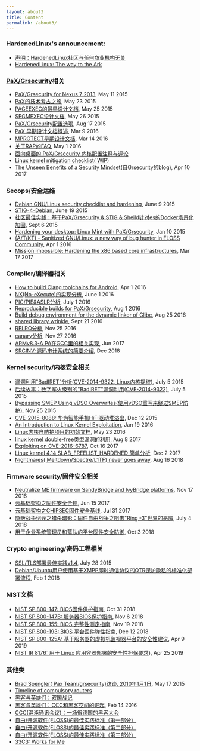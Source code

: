 ```yaml
---
layout: about3
title: Content
permalink: /about3/
---
```


### HardenedLinux's announcement:

* [声明：HardenedLinux社区与任何商业机构无关](https://hardenedlinux.github.io/announcement/2016/08/01/hardenedlinux-statement.html)
* [HardenedLinux: The way to the Ark](https://hardenedlinux.github.io/announcement/2017/04/29/hardenedlinux-statement2.html)


### [PaX/Grsecurity](https://grsecurity.net/)相关

* [PaX/Grsecurity for Nexus 7 2013](https://hardenedlinux.github.io/system-security/2015/05/11/Grsecurity-for-Nexus-7-2013.html), May 11 2015
* [PaX的技术考古之旅](https://hardenedlinux.github.io/system-security/2015/05/23/archeological_hacking_on_pax.html), May 23 2015
* [PAGEEXEC的最早设计文档](https://hardenedlinux.github.io/system-security/2015/05/25/pageexec-old.html), May 25 2015
* [SEGMEXEC设计文档](https://hardenedlinux.github.io/system-security/2015/05/26/segmexec.html), May 26 2015
* [PaX/Grsecurity配置选项](https://hardenedlinux.github.io/system-security/2015/08/17/Grsecurity_catalogue_cn.html), Aug 17 2015
* [PaX 早期设计文档概述](https://hardenedlinux.github.io/system-security/2016/03/09/pax.html), Mar 9 2016
* [MPROTECT早期设计文档](https://hardenedlinux.github.io/system-security/2016/03/14/mprotect.html), Mar 14 2016
* [关于RAP的FAQ](https://hardenedlinux.github.io/system-security/2016/05/01/FAQ_about_RAP.html), May 1 2016
* [面向桌面的 PaX/Grsecurity 内核配置注释与评论](https://hardenedlinux.github.io/system-security/2016/08/10/grsec-kernel-full-commentary.html)
* [Linux kernel mitigation checklist( WIP)](https://github.com/hardenedlinux/grsecurity-101-tutorials/blob/master/kernel_mitigation.md)
* [The Unseen Benefits of a Security Mindset(自Grsecurity的blog)](https://hardenedlinux.github.io/system-security/2017/04/10/unseen-benefits-security-mindset.html), Apr 10 2017


### Secops/安全运维

* [Debian GNU/Linux security checklist and hardening](https://hardenedlinux.github.io/system-security/2015/06/09/debian-security-chklist.html), June 9 2015
* [STIG-4-Debian](https://hardenedlinux.github.io/system-security/2015/06/19/STIG-4-Debian.html), June 19 2015
* [社区最佳实践：基于PaX/Grsecurity & STIG & Sheild针对es的Docker场景化加固](https://hardenedlinux.github.io/system-security/2015/09/06/hardening-es-in-docker-with-grsec.html), Sept 6 2015
* [Hardening your desktop: Linux Mint with PaX/Grsecurity](https://hardenedlinux.github.io/system-security/2016/01/10/hardening-your-desktop-linux-mint-with-grsec.html), Jan 10 2015
* [(A/T/KT) - Sanitized GNU/Linux: a new way of bug hunter in FLOSS Community](https://hardenedlinux.github.io/system-security/2016/04/01/x_Sanitized-GNU-Linux-a-new-way-of-bug-hunter-in-FLOSS-Community.html), Apr 1 2016
* [Mission impossible: Hardening the x86 based core infrastructures](https://hardenedlinux.github.io/system-security/2017/03/17/debian_hardened_boot.html), Mar 17 2017


### Compiler/编译器相关

* [How to build Clang toolchains for Android](https://hardenedlinux.github.io/toolchains/2016/04/01/How_to_build_Clang_toolchains_for_Android.html), Apr 1 2016
* [NX(No-eXecute)的实现分析](https://hardenedlinux.github.io/system-security/2016/06/01/NX-analysis.html), June 1 2016
* [PIC/PIE&ASLR分析](https://hardenedlinux.github.io/system-security/2016/07/01/PIC_PIE_and_ASLR_analysis.html), July 1 2016
* [Reproducible builds for PaX/Grsecurity](https://hardenedlinux.github.io/system-security/2016/08/01/reproducbile-builds-for-pax-grsecurity.html), Aug 1 2016
* [Build debug environment for the dynamic linker of Glibc](https://hardenedlinux.github.io/toolchains/2016/08/25/build_debug_environment_for_dynamic_linker_of_glibc.html), Aug 25 2016
* [shared library wrinkle](https://hardenedlinux.github.io/gnu/linux-security/2016/09/21/linker-shared-library-wrinkle.html), Sept 21 2016
* [RELRO分析](https://hardenedlinux.github.io/2016/11/25/RelRO.html), Nov 25 2016
* [canary分析](https://hardenedlinux.github.io/2016/11/27/canary.html), Nov 27 2016
* [ARMv8.3-A PA在GCC里的相关实现](https://hardenedlinux.github.io/gnu/toolchains/security/2017/06/13/ARM_PA.html), Jun 2017
* [SRCINV-源码审计系统的简要介绍](https://hardenedlinux.github.io/2018/12/06/SRCINV-intro-doc.html), Dec 2018


### Kernel security/内核安全相关

* [漏洞利用"BadIRET"分析(CVE-2014-9322, Linux内核提权)](https://hardenedlinux.github.io/system-security/2015/07/05/badiret-analysis.html), July 5 2015
* [后续故事：数字军火级别的"BadIRET"漏洞利用(CVE-2014-9322)](https://hardenedlinux.github.io/system-security/2015/07/05/badiret-exp.html), July 5 2015
* [Bypassing SMEP Using vDSO Overwrites(使用vDSO重写来绕过SMEP防护)](https://hardenedlinux.github.io/translation/2015/11/25/Translation-Bypassing-SMEP-Using-vDSO-Overwrites.html), Nov 25 2015
* [CVE-2015-8088: 华为智能手机HiFi驱动堆溢出](https://hardenedlinux.github.io/system-security/2015/12/12/cve-2015-8088-analysis.html), Dec 12 2015
* [An Introduction to Linux Kernel Exploitation](https://hardenedlinux.github.io/system-security/2016/01/19/an-introduction-to-linux-kernel-exploitation.html), Jan 19 2016
* [Linux内核自防护项目的初始文档](https://hardenedlinux.github.io/system-security/2016/05/23/kernel_self_protection.html), May 23 2016
* [linux kernel double-free类型漏洞的利用](https://hardenedlinux.github.io/system-security/2017/08/08/exploit_linux_kernel_double-free_flaws.html), Aug 8 2017
* [Exploiting on CVE-2016-6787](https://hardenedlinux.github.io/system-security/2017/10/16/Exploiting-on-CVE-2016-6787.html), Oct 16 2017
* [Linux kernel 4.14 SLAB_FREELIST_HARDENED 简单分析](https://hardenedlinux.github.io/system-security/2017/12/02/linux_kernel_4.14%E7%9A%84SLAB_FREELIST_HARDENED%E7%9A%84%E7%AE%80%E8%A6%81%E5%88%86%E6%9E%90.html), Dec 2 2017
* [Nightmares( Meltdown/Spectre/L1TF) never goes away](https://hardenedlinux.github.io/system-security/2018/08/16/meltdown_spectre_l1tf.html), Aug 16 2018


### Firmware security/固件安全相关
* [Neutralize ME firmware on SandyBridge and IvyBridge platforms](https://hardenedlinux.github.io/firmware/2016/11/17/neutralize_ME_firmware_on_sandybridge_and_ivybridge.html), Nov 17 2016
* [云基础架构之固件安全合规](https://hardenedlinux.github.io/system-security/2017/06/15/firmware_compliance.html), Jun 15 2017
* [云基础架构之CHIPSEC固件安全基线](https://hardenedlinux.github.io/system-security/2017/07/31/firmware_chipsec.html), Jul 31 2017
* [隐蔽战争纪元之猎杀暗影：固件自由战争之阻击"Ring -3"世界的恶魔](https://hardenedlinux.github.io/system-security/2018/07/04/story_hunting_the_shadow.html), July 4 2018
* [用于企业系统管理员和蓝队的平台固件安全防御](https://hardenedlinux.github.io/system-security/2018/10/03/platform_firmware_security_defense.html), Oct 3 2018


### Crypto engineering/密码工程相关

* [SSL/TLS部署最佳实践v1.4](https://hardenedlinux.github.io/cryptography/2015/07/28/ssl-tls-deployment-1.4.html), July 28 2015
* [Debian/Ubuntu用户使用基于XMPP即时通信协议的OTR保护隐私的标准化部署流程](https://hardenedlinux.github.io/cryptography/2018/02/01/pidgin_xmpp_otr_debian.html), Feb 1 2018


### NIST文档
* [NIST SP 800-147: BIOS固件保护指南](https://hardenedlinux.github.io/system-security/2018/10/31/NIST-SP-800-147.html), Oct 31 2018
* [NIST SP 800-147B: 服务器BIOS保护指南](https://hardenedlinux.github.io/system-security/2018/11/06/NIST-SP-800-147B.html), Nov 6 2018
* [NIST SP 800-155: BIOS 完整性测定指南](https://hardenedlinux.github.io/system-security/2018/11/19/NIST-SP-800-155.html), Nov 19 2018
* [NIST SP 800-193: BIOS 平台固件弹性指南](https://hardenedlinux.github.io/system-security/2018/12/12/NIST-SP-800-193.html), Dec 12 2018
* [NIST SP 800-125A: 基于服务器的虚拟机监视器平台的安全性建议](https://hardenedlinux.github.io/system-security/2019/04/09/NIST-SP-800-125A.html), Apr 9 2019
* [NIST IR 8176: 用于 Linux 应用容器部署的安全性担保要求](https://hardenedlinux.github.io/system-security/2019/04/25/NIST-IR-8176.html)), Apr 25 2019


### 其他类

* [Brad Spengler( Pax Team/grsecurity)访谈, 2010年1月1日](https://hardenedlinux.github.io/system-security/2015/05/17/grsec-interview.html), May 17 2015
* [Timeline of compulsory routers](https://hardenedlinux.github.io/translation/2015/10/03/Translation-Timeline-of-compulsory-routers.html)
* [黑客与英雄们：双国战记](https://hardenedlinux.github.io/translation/2016/02/12/Hackers-and-heroes-a-tale-of-two-countries.html)
* [黑客与英雄们：CCC和黑客空间的崛起](https://hardenedlinux.github.io/translation/2016/02/14/Hackers-and-heroes-rise-of-the-ccc-and-hackerspaces.html), Feb 14 2016
* [CCC(混沌通讯会议)：一场很德国的黑客大会](https://hardenedlinux.github.io/translation/2016/03/02/chaos-communication-congress-a-very-german-hacking-conference.html)
* [自由/开源软件(FLOSS)的最佳实践标准（第一部分）](https://hardenedlinux.github.io/2016/08/04/best-practices-criteria-for-floss-part1.html)
* [自由/开源软件(FLOSS)的最佳实践标准（第二部分）](https://hardenedlinux.github.io/2016/09/07/best-practices-criteria-for-floss-part2.html)
* [自由/开源软件(FLOSS)的最佳实践标准（第三部分）](https://hardenedlinux.github.io/2016/10/21/best-practices-criteria-for-floss-part3.html)
* [33C3: Works for Me](https://hardenedlinux.github.io/translation/2017/01/03/33c3-works-for-me.html)
